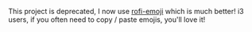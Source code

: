 This project is deprecated, I now use [rofi-emoji](https://github.com/Mange/rofi-emoji) which is much better! i3 users, if you often need to copy / paste emojis, you'll love it!
